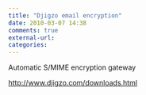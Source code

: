 ```yaml
---
title: "Djigzo email encryption"
date: 2010-03-07 14:38
comments: true
external-url:
categories:
---
```

Automatic S/MIME encryption gateway

<http://www.djigzo.com/downloads.html>
